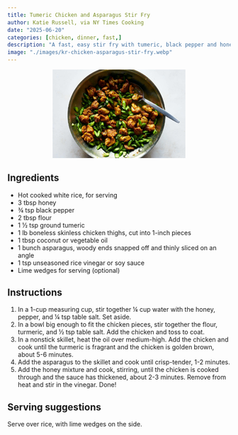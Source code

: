 ```yaml
---
title: Tumeric Chicken and Asparagus Stir Fry
author: Katie Russell, via NY Times Cooking
date: "2025-06-20"
categories: [chicken, dinner, fast,]
description: "A fast, easy stir fry with tumeric, black pepper and honey"
image: "./images/kr-chicken-asparagus-stir-fry.webp"
---
```


<!-- Replace the img src file path below with the same path you used in the YAML above -->
<p align="center">
  <img src="./images/kr-chicken-asparagus-stir-fry.webp" alt="Chicken asparagus stir fry" width="300"/>
</p>

## Ingredients

- Hot cooked white rice, for serving
- 3 tbsp honey
- ¾ tsp black pepper
- 2 tbsp flour
- 1 ½ tsp ground tumeric
- 1 lb boneless skinless chicken thighs, cut into 1-inch pieces
- 1 tbsp coconut or vegetable oil
- 1 bunch asparagus, woody ends snapped off and thinly sliced on an angle
- 1 tsp unseasoned rice vinegar or soy sauce
- Lime wedges for serving (optional)

## Instructions

1. In a 1-cup measuring cup, stir together ¼ cup water with the honey, pepper, and ¼ tsp table salt. Set aside.
2. In a bowl big enough to fit the chicken pieces, stir together the flour, turmeric, and ½ tsp table salt. Add the chicken and toss to coat.
3. In a nonstick skillet, heat the oil over medium-high. Add the chicken and cook until the turmeric is fragrant and the chicken is golden brown, about 5-6 minutes.
4. Add the asparagus to the skillet and cook until crisp-tender, 1-2 minutes.
5. Add the honey mixture and cook, stirring, until the chicken is cooked through and the sauce has thickened, about 2-3 minutes. Remove from heat and stir in the vinegar. Done!

## Serving suggestions

Serve over rice, with lime wedges on the side. 
